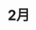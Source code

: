 ---
index: false
title: 2月
feed: false
sitemap: false
timeline: false
article: false
dir:
    order: -2
---